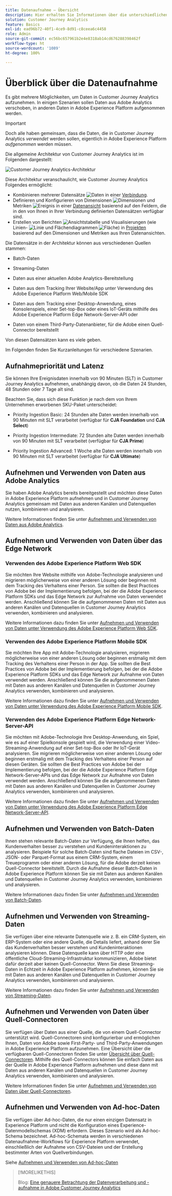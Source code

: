 ```yaml
---
title: Datenaufnahme – Übersicht
description: Hier erhalten Sie Informationen über die unterschiedlichen Methoden der Datenaufnahme in Customer Journey Analytics
solution: Customer Journey Analytics
feature: Basics
exl-id: ead96b72-40f1-4ce9-8d91-c8ceea6c4458
role: Admin
source-git-commit: ec56bc657961b2e4e8318ab14cd676288398462f
workflow-type: ht
source-wordcount: '1089'
ht-degree: 100%

---
```


# Überblick über die Datenaufnahme

Es gibt mehrere Möglichkeiten, um Daten in Customer Journey Analytics aufzunehmen. In einigen Szenarien sollen Daten aus Adobe Analytics verschoben, in anderen Daten in Adobe Experience Platform aufgenommen werden.

>[!IMPORTANT]
>
>Doch alle haben gemeinsam, dass die Daten, die in Customer Journey Analytics _verwendet_ werden sollen, eigentlich in Adobe Experience Platform _aufgenommen_ werden müssen.


Die allgemeine Architektur von Customer Journey Analytics ist im Folgenden dargestellt:

![Customer Journey Analytics-Architektur](/help/getting-started/assets/cja-overview.svg)

Diese Architektur veranschaulicht, wie Customer Journey Analytics Folgendes ermöglicht:

* Kombinieren mehrerer Datensätze ![Daten](/help/assets/icons/Data.svg) in einer [Verbindung](/help/connections/overview.md).
* Definieren und Konfigurieren von Dimensionen ![Dimensionen](/help/assets/icons/Dimensions.svg) und Metriken ![Ereignis](/help/assets/icons/Event.svg) in einer [Datenansicht](/help/data-views/data-views.md) basierend auf den Feldern, die in den von Ihnen in Ihrer Verbindung definierten Datensätzen verfügbar sind.
* Erstellen von Berichten ![Ansichtstabelle](/help/assets/icons/ViewTable.svg) und Visualisierungen (wie Linien- ![Linie](/help/assets/icons/GraphTrend.svg) und Flächendiagrammen ![Fläche](/help/assets/icons/GraphAreaStacked.svg)) in [Projekten](/help/analysis-workspace/home.md) basierend auf den Dimensionen und Metriken aus Ihren Datenansichten.

Die Datensätze in der Architektur können aus verschiedenen Quellen stammen:

* Batch-Daten

* Streaming-Daten

* Daten aus einer aktuellen Adobe Analytics-Bereitstellung

* Daten aus dem Tracking Ihrer Website/App unter Verwendung des Adobe Experience Platform Web/Mobile SDK

* Daten aus dem Tracking einer Desktop-Anwendung, eines Konsolenspiels, einer Set-top-Box oder eines IoT-Geräts mithilfe des Adobe Experience Platform Edge Network-Server-API oder

* Daten von einem Third-Party-Datenanbieter, für die Adobe einen Quell-Connector bereitstellt

Von diesen Datensätzen kann es viele geben.

Im Folgenden finden Sie Kurzanleitungen für verschiedene Szenarien.

## Aufnahmepriorität und Latenz

Sie können Ihre Ereignisdaten innerhalb von 90 Minuten (SLT) in Customer Journey Analytics aufnehmen, unabhängig davon, ob die Daten 24 Stunden, 48 Stunden oder 7 Tage alt sind. 

Beachten Sie, dass sich diese Funktion je nach dem von Ihrem Unternehmen erworbenen SKU-Paket unterscheidet:

* Priority Ingestion Basic: 24 Stunden alte Daten werden innerhalb von 90 Minuten mit SLT verarbeitet (verfügbar für **CJA Foundation** und **CJA Select**)

* Priority Ingestion Intermediate: 72 Stunden alte Daten werden innerhalb von 90 Minuten mit SLT verarbeitet (verfügbar für **CJA Prime**)

* Priority Ingestion Advanced: 1 Woche alte Daten werden innerhalb von 90 Minuten mit SLT verarbeitet (verfügbar für **CJA Ultimate**)

## Aufnehmen und Verwenden von Daten aus Adobe Analytics

Sie haben Adobe Analytics bereits bereitgestellt und möchten diese Daten in Adobe Experience Platform aufnehmen und in Customer Journey Analytics gemeinsam mit Daten aus anderen Kanälen und Datenquellen nutzen, kombinieren und analysieren.

Weitere Informationen finden Sie unter [Aufnehmen und Verwenden von Daten aus Adobe Analytics](./analytics.md).


## Aufnehmen und Verwenden von Daten über das Edge Network

### Verwenden des Adobe Experience Platform Web SDK

Sie möchten Ihre Website mithilfe von Adobe-Technologie analysieren und migrieren möglicherweise von einer anderen Lösung oder beginnen mit dem Tracking des Verhaltens einer Person. Sie sollten die Best Practices von Adobe bei der Implementierung befolgen, bei der die Adobe Experience Platform SDKs und das Edge Network zur Aufnahme von Daten verwendet werden. Anschließend können Sie die aufgenommenen Daten mit Daten aus anderen Kanälen und Datenquellen in Customer Journey Analytics verwenden, kombinieren und analysieren.

Weitere Informationen dazu finden Sie unter [Aufnehmen und Verwenden von Daten unter Verwendung des Adobe Experience Platform Web SDK](./aepwebsdk.md).

### Verwenden des Adobe Experience Platform Mobile SDK

Sie möchten Ihre App mit Adobe-Technologie analysieren, migrieren möglicherweise von einer anderen Lösung oder beginnen erstmalig mit dem Tracking des Verhaltens einer Person in der App. Sie sollten die Best Practices von Adobe bei der Implementierung befolgen, bei der die Adobe Experience Platform SDKs und das Edge Network zur Aufnahme von Daten verwendet werden. Anschließend können Sie die aufgenommenen Daten mit Daten aus anderen Kanälen und Datenquellen in Customer Journey Analytics verwenden, kombinieren und analysieren.

Weitere Informationen dazu finden Sie unter [Aufnehmen und Verwenden von Daten unter Verwendung des Adobe Experience Platform Mobile SDK](./aepmobilesdk.md).

### Verwenden des Adobe Experience Platform Edge Network-Server-API

Sie möchten mit Adobe-Technologie Ihre Desktop-Anwendung, ein Spiel, wie es auf einer Spielkonsole gespielt wird, die Verwendung einer Video-Streaming-Anwendung auf einer Set-top-Box oder Ihr IoT-Gerät analysieren. Sie migrieren möglicherweise von einer anderen Lösung oder beginnen erstmalig mit dem Tracking des Verhaltens einer Person auf diesen Geräten. Sie sollten die Best Practices von Adobe bei der Implementierung befolgen, bei der die Adobe Experience Platform Edge Network-Server-APIs und das Edge Network zur Aufnahme von Daten verwendet werden. Anschließend können Sie die aufgenommenen Daten mit Daten aus anderen Kanälen und Datenquellen in Customer Journey Analytics verwenden, kombinieren und analysieren.

Weitere Informationen dazu finden Sie unter [Aufnehmen und Verwenden von Daten unter Verwendung des Adobe Experience Platform Edge Network-Server-API](./serverapi.md).

## Aufnehmen und Verwenden von Batch-Daten

Ihnen stehen relevante Batch-Daten zur Verfügung, die Ihnen helfen, das Kundenverhalten besser zu verstehen und Kundeninteraktionen zu analysieren. Beispiele für solche Batch-Daten sind flache Dateien im CSV-, JSON- oder Parquet-Format aus einem CRM-System, einem Treueprogramm oder einer anderen Lösung, für die Adobe derzeit keinen Quell-Connector bereitstellt. Durch die Aufnahme dieser Batch-Daten in Adobe Experience Platform können Sie sie mit Daten aus anderen Kanälen und Datenquellen in Customer Journey Analytics verwenden, kombinieren und analysieren.

Weitere Informationen dazu finden Sie unter [Aufnehmen und Verwenden von Batch-Daten](./batch.md).

## Aufnehmen und Verwenden von Streaming-Daten

Sie verfügen über eine relevante Datenquelle wie z. B. ein CRM-System, ein ERP-System oder eine andere Quelle, die Details liefert, anhand derer Sie das Kundenverhalten besser verstehen und Kundeninteraktionen analysieren können. Diese Datenquelle kann über HTTP oder eine öffentliche Cloud-Streaming-Infrastruktur kommunizieren, Adobe bietet dafür derzeit aber keinen Quell-Connector. Wenn Sie diese Streaming-Daten in Echtzeit in Adobe Experience Platform aufnehmen, können Sie sie mit Daten aus anderen Kanälen und Datenquellen in Customer Journey Analytics verwenden, kombinieren und analysieren.

Weitere Informationen dazu finden Sie unter [Aufnehmen und Verwenden von Streaming-Daten](./streaming.md).

## Aufnehmen und Verwenden von Daten über Quell-Connectoren

Sie verfügen über Daten aus einer Quelle, die von einem Quell-Connector unterstützt wird. Quell-Connectoren sind konfigurierbar und ermöglichen Ihnen, Daten von Adobe sowie First-Party- und Third-Party-Anwendungen in Adobe Experience Platform aufzunehmen. Eine Übersicht über die verfügbaren Quell-Connectoren finden Sie unter [Übersicht über Quell-Connectoren](https://experienceleague.adobe.com/docs/experience-platform/sources/home.html?lang=de). Mithilfe des Quell-Connectors können Sie einfach Daten aus der Quelle in Adobe Experience Platform aufnehmen und diese dann mit Daten aus anderen Kanälen und Datenquellen in Customer Journey Analytics verwenden, kombinieren und analysieren.

Weitere Informationen finden Sie unter [Aufnehmen und Verwenden von Daten über Quell-Connectoren](./sources.md).

## Aufnehmen und Verwenden von Ad-hoc-Daten

Sie verfügen über Ad-hoc-Daten, die nur einen einzigen Datensatz in Experience Platform und nicht die Konfiguration eines Experience-Datenmodellschemas (XDM) erfordern. Dieses Szenario wird als Ad-hoc-Schema bezeichnet. Ad-hoc-Schemata werden in verschiedenen Datenaufnahme-Workflows für Experience Platform verwendet, einschließlich der Aufnahme von CSV-Dateien und der Erstellung bestimmter Arten von Quellverbindungen.

Siehe [Aufnehmen und Verwenden von Ad-hoc-Daten](./adhoc.md)

>[!MORELIKETHIS]
>
>Blog: [Eine genauere Betrachtung der Datenverarbeitung und -aufnahme in Adobe Customer Journey Analytics](https://experienceleaguecommunities.adobe.com/t5/adobe-analytics-blogs/a-closer-look-at-data-processing-amp-ingestion-in-adobe-customer/ba-p/665091?profile.language=de)

